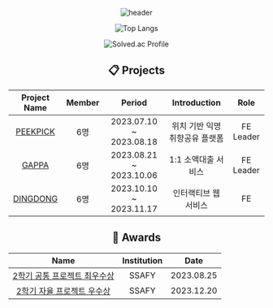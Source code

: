 <div align=center> 

   ![header](https://capsule-render.vercel.app/api?type=waving&color=auto&height=300&section=header&text=KimYongBeom&fontSize=80)
  <br/>

<div align=center>

  ![Top Langs](https://github-readme-stats.vercel.app/api/top-langs/?username=KyongBeom&layout=compact&theme=merko)

 ![Solved.ac Profile](http://mazassumnida.wtf/api/v2/generate_badge?boj=dydqja0905)
</div>


## 📋 Projects
|Project Name|Member|Period|Introduction|Role|
|:--:|:--:|:--:|:--:|:--:|
|[PEEKPICK](https://github.com/KyongBeom/PEEKPICK)|6명|2023.07.10 ~ 2023.08.18|위치 기반 익명 취향공유 플랫폼|FE Leader|
|[GAPPA](https://github.com/KyongBeom/gappa)|6명|2023.08.21 ~ 2023.10.06|1:1 소액대출 서비스|FE Leader|
|[DINGDONG](https://github.com/KyongBeom/dingdong)|6명|	2023.10.10 ~ 2023.11.17|인터랙티브 웹 서비스|FE|

## 🏅 Awards
|Name|Institution|Date|
|:--:|:--:|:--:|
|[2학기 공통 프로젝트 최우수상](https://github.com/KyongBeom/PEEKPICK)|SSAFY|2023.08.25|
|[2학기 자율 프로젝트 우수상](https://github.com/KyongBeom/dingdong)|SSAFY|2023.12.20|
</div>
